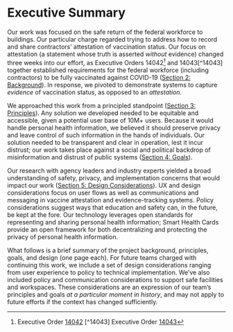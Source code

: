 # Executive Summary

Our work was focused on the safe return of the federal workforce to buildings. Our particular charge regarded trying to address how to record and share contractors’ attestation of vaccination status. Our focus on attestation (a statement whose truth is asserted *without* evidence) changed three weeks into our effort, as Executive Orders 14042[^14042] and 14043[^14043] together established requirements for the federal workforce (including contractors) to be fully vaccinated against COVID-19 ([Section 2: Background](020-background.md)). In response, we pivoted to demonstrate systems to capture *evidence* of vaccination status, as opposed to an *attestation*.

We approached this work from a principled standpoint ([Section 3: Principles](030-principles.md)). Any solution we developed needed to be equitable and accessible, given a potential user base of 10M+ users. Because it would handle personal health information, we believed it should preserve privacy and leave control of such information in the hands of individuals. Our solution needed to be transparent and clear in operation, lest it incur distrust; our work takes place against a social and political backdrop of misinformation and distrust of public systems ([Section 4: Goals](040-goals.md)). 

Our research with agency leaders and industry experts yielded a broad understanding of safety, privacy, and implementation concerns that would impact our work ([Section 5: Design Considerations](050-design-considerations.md)). UX and design considerations focus on user flows as well as communications and messaging in vaccine attestation and evidence-tracking systems. Policy considerations suggest ways that education and safety can, in the future, be kept at the fore. Our technology leverages open standards for representing and sharing personal health information; Smart Health Cards provide an open framework for both decentralizing and protecting the privacy of personal health information.

What follows is a brief summary of the project background, principles, goals, and design (one page each). For future teams charged with continuing this work, we include a set of design considerations ranging from user experience to policy to technical implementation. We’ve also included policy and communication considerations to support safe facilities and workspaces. These considerations are an expression of our team’s principles and goals *at a particular moment in history*, and may not apply to future efforts if the context has changed sufficiently.

[^14042]: Executive Order [14042](https://www.federalregister.gov/documents/2021/09/14/2021-19924/ensuring-adequate-covid-safety-protocols-for-federal-contractors)
[^14043] Executive Order [14043](https://www.federalregister.gov/documents/2021/09/14/2021-19927/requiring-coronavirus-disease-2019-vaccination-for-federal-employees)
